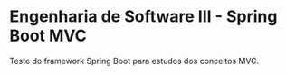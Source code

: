 # Engenharia de Software III - Spring Boot MVC
Teste do framework Spring Boot para estudos dos conceitos MVC. 
